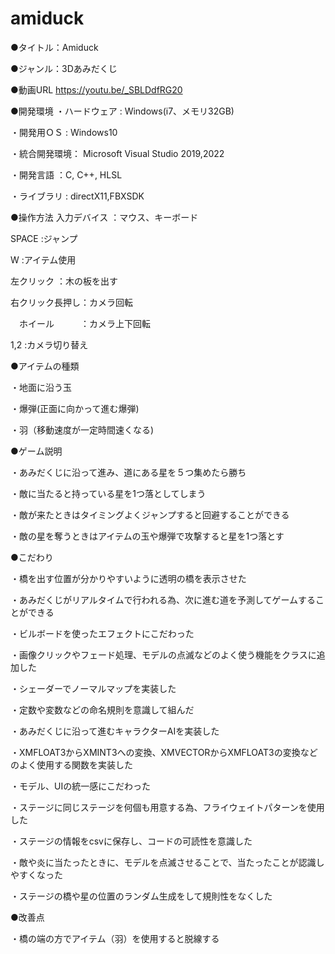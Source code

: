 # amiduck

●タイトル：Amiduck


●ジャンル：3Dあみだくじ


●動画URL
https://youtu.be/_SBLDdfRG20


●開発環境
・ハードウェア : Windows(i7、メモリ32GB)

・開発用ＯＳ   : Windows10

・統合開発環境： Microsoft Visual Studio 2019,2022

・開発言語    ：C, C++, HLSL

・ライブラリ   : directX11,FBXSDK


●操作方法
入力デバイス	：マウス、キーボード

 SPACE	  	:ジャンプ
 
   W      	:アイテム使用
   
左クリック	：木の板を出す

右クリック長押し：カメラ回転

　ホイール　　　：カメラ上下回転
 
   1,2	 	 :カメラ切り替え


●アイテムの種類

・地面に沿う玉

・爆弾(正面に向かって進む爆弾)

・羽（移動速度が一定時間速くなる)


●ゲーム説明

・あみだくじに沿って進み、道にある星を５つ集めたら勝ち

・敵に当たると持っている星を1つ落としてしまう

・敵が来たときはタイミングよくジャンプすると回避することができる

・敵の星を奪うときはアイテムの玉や爆弾で攻撃すると星を1つ落とす


●こだわり

・橋を出す位置が分かりやすいように透明の橋を表示させた

・あみだくじがリアルタイムで行われる為、次に進む道を予測してゲームすることができる

・ビルボードを使ったエフェクトにこだわった

・画像クリックやフェード処理、モデルの点滅などのよく使う機能をクラスに追加した

・シェーダーでノーマルマップを実装した

・定数や変数などの命名規則を意識して組んだ

・あみだくじに沿って進むキャラクターAIを実装した

・XMFLOAT3からXMINT3への変換、XMVECTORからXMFLOAT3の変換などのよく使用する関数を実装した

・モデル、UIの統一感にこだわった

・ステージに同じステージを何個も用意する為、フライウェイトパターンを使用した

・ステージの情報をcsvに保存し、コードの可読性を意識した

・敵や炎に当たったときに、モデルを点滅させることで、当たったことが認識しやすくなった

・ステージの橋や星の位置のランダム生成をして規則性をなくした


●改善点

・橋の端の方でアイテム（羽）を使用すると脱線する
